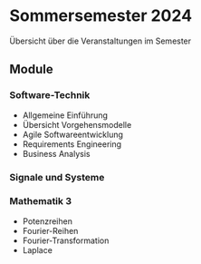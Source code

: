 # Sommersemester 2024

Übersicht über die Veranstaltungen im Semester

## Module

### Software-Technik

- Allgemeine Einführung
- Übersicht Vorgehensmodelle
- Agile Softwareentwicklung
- Requirements Engineering
- Business Analysis

### Signale und Systeme

### Mathematik 3

- Potenzreihen
- Fourier-Reihen
- Fourier-Transformation
- Laplace
